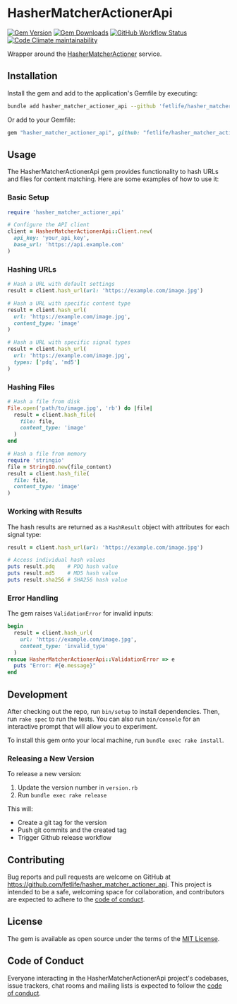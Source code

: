 # HasherMatcherActionerApi

[![Gem Version](https://img.shields.io/gem/v/hasher_matcher_actioner_api)](https://rubygems.org/gems/hasher_matcher_actioner_api)
[![Gem Downloads](https://img.shields.io/gem/dt/hasher_matcher_actioner_api)](https://www.ruby-toolbox.com/projects/hasher_matcher_actioner_api)
[![GitHub Workflow Status](https://img.shields.io/github/actions/workflow/status/fetlife/hasher_matcher_actioner_api/ci.yml)](https://github.com/fetlife/hasher_matcher_actioner_api/actions/workflows/ci.yml)
[![Code Climate maintainability](https://img.shields.io/codeclimate/maintainability/fetlife/hasher_matcher_actioner_api)](https://codeclimate.com/github/fetlife/hasher_matcher_actioner_api)

Wrapper around the [HasherMatcherActioner](https://github.com/facebook/ThreatExchange/tree/main/hasher-matcher-actioner) service.

## Installation

Install the gem and add to the application's Gemfile by executing:

```bash
bundle add hasher_matcher_actioner_api --github 'fetlife/hasher_matcher_actioner_api'
```

Or add to your Gemfile:

```ruby
gem "hasher_matcher_actioner_api", github: "fetlife/hasher_matcher_actioner_api"
```


## Usage

The HasherMatcherActionerApi gem provides functionality to hash URLs and files for content matching. Here are some examples of how to use it:

### Basic Setup

```ruby
require 'hasher_matcher_actioner_api'

# Configure the API client
client = HasherMatcherActionerApi::Client.new(
  api_key: 'your_api_key',
  base_url: 'https://api.example.com'
)
```

### Hashing URLs

```ruby
# Hash a URL with default settings
result = client.hash_url(url: 'https://example.com/image.jpg')

# Hash a URL with specific content type
result = client.hash_url(
  url: 'https://example.com/image.jpg',
  content_type: 'image'
)

# Hash a URL with specific signal types
result = client.hash_url(
  url: 'https://example.com/image.jpg',
  types: ['pdq', 'md5']
)
```

### Hashing Files

```ruby
# Hash a file from disk
File.open('path/to/image.jpg', 'rb') do |file|
  result = client.hash_file(
    file: file,
    content_type: 'image'
  )
end

# Hash a file from memory
require 'stringio'
file = StringIO.new(file_content)
result = client.hash_file(
  file: file,
  content_type: 'image'
)
```

### Working with Results

The hash results are returned as a `HashResult` object with attributes for each signal type:

```ruby
result = client.hash_url(url: 'https://example.com/image.jpg')

# Access individual hash values
puts result.pdq    # PDQ hash value
puts result.md5    # MD5 hash value
puts result.sha256 # SHA256 hash value
```

### Error Handling

The gem raises `ValidationError` for invalid inputs:

```ruby
begin
  result = client.hash_url(
    url: 'https://example.com/image.jpg',
    content_type: 'invalid_type'
  )
rescue HasherMatcherActionerApi::ValidationError => e
  puts "Error: #{e.message}"
end
```

## Development

After checking out the repo, run `bin/setup` to install dependencies. Then, run `rake spec` to run the tests. You can also run `bin/console` for an interactive prompt that will allow you to experiment.

To install this gem onto your local machine, run `bundle exec rake install`.

### Releasing a New Version

To release a new version:
1. Update the version number in `version.rb`
2. Run `bundle exec rake release`

This will:
- Create a git tag for the version
- Push git commits and the created tag
- Trigger Github release workflow

## Contributing

Bug reports and pull requests are welcome on GitHub at https://github.com/fetlife/hasher_matcher_actioner_api. This project is intended to be a safe, welcoming space for collaboration, and contributors are expected to adhere to the [code of conduct](https://github.com/fetlife/hasher_matcher_actioner_api/blob/main/CODE_OF_CONDUCT.md).

## License

The gem is available as open source under the terms of the [MIT License](https://opensource.org/licenses/MIT).

## Code of Conduct

Everyone interacting in the HasherMatcherActionerApi project's codebases, issue trackers, chat rooms and mailing lists is expected to follow the [code of conduct](https://github.com/fetlife/hasher_matcher_actioner_api/blob/main/CODE_OF_CONDUCT.md).
